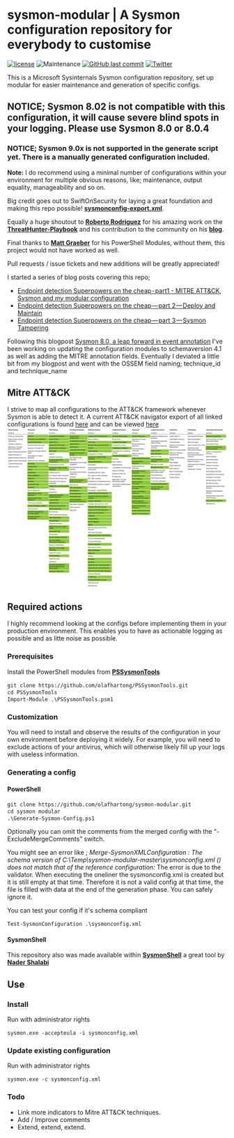 # sysmon-modular | A Sysmon configuration repository for everybody to customise

[![license](https://img.shields.io/github/license/olafhartong/sysmon-modular.svg?style=flat-square)](https://github.com/olafhartong/sysmon-modular/blob/master/license.md)
![Maintenance](https://img.shields.io/maintenance/yes/2019.svg?style=flat-square)
[![GitHub last commit](https://img.shields.io/github/last-commit/olafhartong/sysmon-modular.svg?style=flat-square)](https://github.com/olafhartong/sysmon-modular/commit/master)
[![Twitter](https://img.shields.io/twitter/follow/olafhartong.svg?style=social&label=Follow)](https://twitter.com/olafhartong)

This is a Microsoft Sysinternals Sysmon configuration repository, set up modular for easier maintenance and generation of specific configs.

## NOTICE; Sysmon 8.02 is not compatible with this configuration, it will cause severe blind spots in your logging. Please use Sysmon 8.0 or 8.0.4

### NOTICE; Sysmon 9.0x is not supported in the generate script yet. There is a manually generated configuration included.

**Note:**
I do recommend using a minimal number of configurations within your environment for multiple obvious reasons, like; maintenance, output equality, manageability and so on.

Big credit goes out to SwiftOnSecurity for laying a great foundation and making this repo possible!
**[sysmonconfig-export.xml](https://github.com/SwiftOnSecurity/sysmon-config/blob/master/sysmonconfig-export.xml)**.

Equally a huge shoutout to **[Roberto Rodriguez](https://twitter.com/cyb3rward0g)** for his amazing work on the **[ThreatHunter-Playbook](https://github.com/Cyb3rWard0g/ThreatHunter-Playbook.git)** and his contribution to the community on his **[blog](https://cyberwardog.blogspot.nl)**.

Final thanks to **[Matt Graeber](https://twitter.com/mattifestation)** for his PowerShell Modules, without them, this project would not have worked as well.

Pull requests / issue tickets and new additions will be greatly appreciated!

I started a series of blog posts covering this repo;
- [Endpoint detection Superpowers on the cheap - part1 - MITRE ATT&CK, Sysmon and my modular configuration](https://medium.com/@olafhartong/endpoint-detection-superpowers-on-the-cheap-part-1-e9c28201ac47)
- [Endpoint detection Superpowers on the cheap — part 2 — Deploy and Maintain](https://medium.com/@olafhartong/endpoint-detection-superpowers-on-the-cheap-part-2-deploy-and-maintain-d06580329fe8)
- [Endpoint detection Superpowers on the cheap — part 3 — Sysmon Tampering](https://medium.com/@olafhartong/endpoint-detection-superpowers-on-the-cheap-part-3-sysmon-tampering-49c2dc9bf6d9)


Following this blogpost [Sysmon 8.0, a leap forward in event annotation](https://medium.com/@olafhartong/sysmon-8-0-a-leap-forward-in-event-annotation-59a36555d856) I've been working on updating the configuration modules to schemaversion 4.1 as well as adding the MITRE annotation fields. Eventually I deviated a little bit from my blogpost and went with the OSSEM field naming; technique_id and technique_name

## Mitre ATT&CK

I strive to map all configurations to the ATT&CK framework whenever Sysmon is able to detect it.
A current ATT&CK navigator export of all linked configurations is found [here](attack_matrix/Sysmon-modular.json) and can be viewed [here](https://mitre.github.io/attack-navigator/enterprise/#layerURL=https%3A%2F%2Fraw.githubusercontent.com%2Folafhartong%2Fsysmon-modular%2Fmaster%2Fattack_matrix%2FSysmon-modular.json&scoring=false&clear_annotations=false)
![Mapping](attack_matrix/sysmon-modular.png)

## Required actions

I highly recommend looking at the configs before implementing them in your production environment. This enables you to have as actionable logging as possible and as litte noise as possible.

### Prerequisites

Install the PowerShell modules from **[PSSysmonTools](https://github.com/olafhartong/PSSysmonTools)**

    git clone https://github.com/olafhartong/PSSysmonTools.git
    cd PSSysmonTools
    Import-Module .\PSSysmonTools.psm1

### Customization

You will need to install and observe the results of the configuration in your own environment before deploying it widely.
For example, you will need to exclude actions of your antivirus, which will otherwise likely fill up your logs with useless information.

### Generating a config

#### PowerShell

    git clone https://github.com/olafhartong/sysmon-modular.git
    cd sysmon modular
    .\Generate-Sysmon-Config.ps1

Optionally you can omit the comments from the merged config with the “-ExcludeMergeComments” switch.

You might see an error like ; *Merge-SysmonXMLConfiguration : The schema version of C:\Temp\sysmon-modular-master\sysmonconfig.xml () does not match that of the reference configuration:*
The error is due to the validator. When executing the oneliner the sysmonconfig.xml is created but it is still empty at that time. Therefore it is not a valid config at that time, the file is filled with data at the end of the generation phase. You can safely ignore it.


You can test your config if it's schema compliant

    Test-SysmonConfiguration .\sysmonconfig.xml

#### SysmonShell

This repository also was made available within **[SysmonShell](https://github.com/nshalabi/SysmonTools)** a great tool by **[Nader Shalabi](https://twitter.com/nader_shalabi)**

## Use

### Install

Run with administrator rights

    sysmon.exe -accepteula -i sysmonconfig.xml

### Update existing configuration

Run with administrator rights

    sysmon.exe -c sysmonconfig.xml

### Todo

- Link more indicators to Mitre ATT&CK techniques.
- Add / Improve comments
- Extend, extend, extend.
